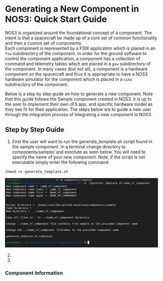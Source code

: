 # Generating a New Component in NOS3: Quick Start Guide

NOS3 is organized around the foundational concept of a component.
The intent is that a spacecraft be made up of a core set of common functionality and then a custom set of components.  
Each component is represented by a FSW application which is placed in an `fsw` subdirectory of the component.
In order for the ground software to control the component application, a component has a collection of command and telemetry tables which are placed in a `gsw` subdirectory of the component.
In many cases (but not all), a component is a hardware component on the spacecraft and thus it is appropriate to have a NOS3 hardware simulator for the component which is placed in a `sims` subdirectory of the component.

Below is a step by step guide on how to generate a new component. Note that this guide follows the Sample component created in NOS3. It is up to the user to implement their own cFS app, and specific hardware model as they see fit for their application. The steps below are to guide a new user through the integration process of integrating a new component in NOS3.

## Step by Step Guide

1. First the user will want to run the generate_template.sh script found in the sample component. In a terminal change directory to components/sample/ and exectute as seen below. You will need to specify the name of your new component. Note, if the script is not executable simply enter the following command:
```
chmod +x generate_template.sh
```
![generate_template](./_static/adding_nos3_component/generate_template.png)

2. 

3. 




### Component Information

